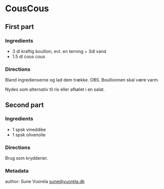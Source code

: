 # CousCous

## First part

### Ingredients

 * 3 dl kraftig boullion, evt. en terning + 3dl vand
 * 1.5 dl cous cous

### Directions

Bland ingredienserne og lad dem trække. OBS. Boullionnen skal være varm.

Nydes som alternativ til ris eller afkølet i en salat.

## Second part

### Ingredients

 * 1 spsk vineddike
 * 1 spsk olivenolie

### Directions
Brug som krydderier.

### Metadata
author: Sune Vuorela <sune@vuorela.dk>


